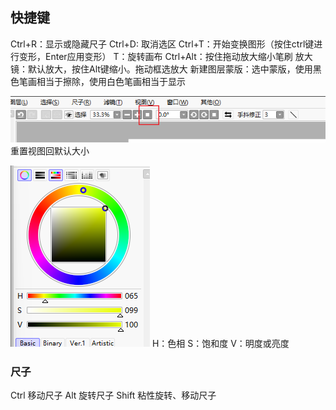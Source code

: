 ## 快捷键
Ctrl+R：显示或隐藏尺子
Ctrl+D: 取消选区
Ctrl+T：开始变换图形（按住ctrl键进行变形，Enter应用变形）
T：旋转画布
Ctrl+Alt：按住拖动放大缩小笔刷
放大镜：默认放大，按住Alt键缩小。拖动框选放大
新建图层蒙版：选中蒙版，使用黑色笔画相当于擦除，使用白色笔画相当于显示


![](assets/Pasted%20image%2020230612212308.png)
重置视图回默认大小

![](assets/Pasted%20image%2020230612212544.png)
H：色相
S：饱和度
V：明度或亮度

### 尺子
Ctrl 移动尺子
Alt 旋转尺子
Shift 粘性旋转、移动尺子